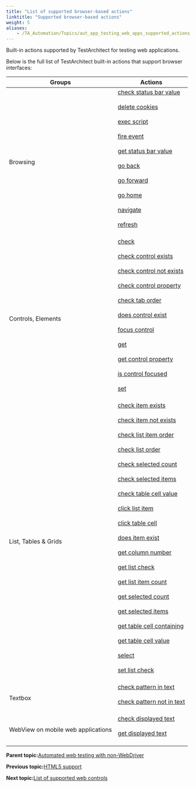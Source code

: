 ```yaml
--- 
title: "List of supported browser-based actions"
linktitle: "Supported browser-based actions"
weight: 5
aliases: 
    - /TA_Automation/Topics/aut_app_testing_web_apps_supported_actions.html
---
```


Built-in actions supported by TestArchitect for testing web applications.

Below is the full list of TestArchitect built-in actions that support browser interfaces:

|Groups|Actions|
|------|-------|
|Browsing|[check status bar value](/TA_Automation/Topics/bia_check_status_bar_value.html)<br><br> [delete cookies](/TA_Automation/Topics/bia_delete_cookies.html)<br><br> [exec script](/TA_Automation/Topics/bia_exec_script.html)<br><br> [fire event](/TA_Automation/Topics/bia_fire_event.html)<br><br> [get status bar value](/TA_Automation/Topics/bia_get_status_bar_value.html)<br><br> [go back](/TA_Automation/Topics/bia_go_back.html)<br><br> [go forward](/TA_Automation/Topics/bia_go_forward.html)<br><br> [go home](/TA_Automation/Topics/bia_go_home.html)<br><br> [navigate](/TA_Automation/Topics/bia_navigate.html)<br><br> [refresh](/TA_Automation/Topics/bia_refresh.html)<br><br>|<br>
|Controls, Elements|[check](/TA_Automation/Topics/bia_check.html)<br><br> [check control exists](/TA_Automation/Topics/bia_check_control_exists.html)<br><br> [check control not exists](/TA_Automation/Topics/bia_check_control_not_exists.html)<br><br> [check control property](/TA_Automation/Topics/bia_check_control_property.html)<br><br> [check tab order](/TA_Automation/Topics/bia_check_tab_order.html)<br><br> [does control exist](/TA_Automation/Topics/bia_does_control_exist.html)<br><br> [focus control](/TA_Automation/Topics/bia_focus_control.html)<br><br> [get](/TA_Automation/Topics/bia_get.html)<br><br> [get control property](/TA_Automation/Topics/bia_get_control_property.html)<br><br> [is control focused](/TA_Automation/Topics/bia_is_control_focused.html)<br><br> [set](/TA_Automation/Topics/bia_set.html)<br><br>|<br>
|List, Tables & Grids|[check item exists](/TA_Automation/Topics/bia_check_item_exists.html)<br><br> [check item not exists](/TA_Automation/Topics/bia_check_item_not_exists.html)<br><br> [check list item order](/TA_Automation/Topics/bia_check_list_item_order.html)<br><br> [check list order](/TA_Automation/Topics/bia_check_list_order.html)<br><br> [check selected count](/TA_Automation/Topics/bia_check_selected_count.html)<br><br> [check selected items](/TA_Automation/Topics/bia_check_selected_items.html)<br><br> [check table cell value](/TA_Automation/Topics/bia_check_table_cell_value.html)<br><br> [click list item](/TA_Automation/Topics/bia_click_list_item.html)<br><br> [click table cell](/TA_Automation/Topics/bia_click_table_cell.html)<br><br> [does item exist](/TA_Automation/Topics/bia_does_item_exist.html)<br><br> [get column number](/TA_Automation/Topics/bia_get_column_number.html)<br><br> [get list check](/TA_Automation/Topics/bia_get_list_check.html)<br><br> [get list item count](/TA_Automation/Topics/bia_get_list_item_count.html)<br><br> [get selected count](/TA_Automation/Topics/bia_get_selected_count.html)<br><br> [get selected items](/TA_Automation/Topics/bia_get_selected_items.html)<br><br> [get table cell containing](/TA_Automation/Topics/bia_get_table_cell_containing.html)<br><br> [get table cell value](/TA_Automation/Topics/bia_get_table_cell_value.html)<br><br> [select](/TA_Automation/Topics/bia_select.html)<br><br> [set list check](/TA_Automation/Topics/bia_set_list_check.html)<br><br>|<br>
|Textbox|[check pattern in text](/TA_Automation/Topics/bia_check_pattern_in_text.html)<br><br> [check pattern not in text](/TA_Automation/Topics/bia_check_pattern_not_in_text.html)<br><br>|<br>
|WebView on mobile web applications|[check displayed text](/TA_Automation/Topics/bia_check_displayed_text.html)<br><br> [get displayed text](/TA_Automation/Topics/bia_get_displayed_text.html)<br><br>|<br>

**Parent topic:**[Automated web testing with non-WebDriver](/TA_Automation/Topics/WebKit.html)

**Previous topic:**[HTML5 support](/TA_Automation/Topics/HTML5_automation.html)

**Next topic:**[List of supported web controls](/TA_Automation/Topics/aut_app_testing_web_apps_supported_controls.html)

